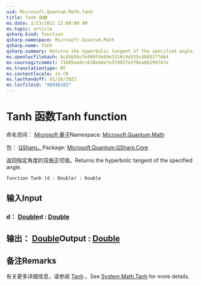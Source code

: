 ```yaml
---
uid: Microsoft.Quantum.Math.Tanh
title: Tanh 函数
ms.date: 1/23/2021 12:00:00 AM
ms.topic: article
qsharp.kind: function
qsharp.namespace: Microsoft.Quantum.Math
qsharp.name: Tanh
qsharp.summary: Returns the hyperbolic tangent of the specified angle.
ms.openlocfilehash: 6c95b56cfe999fde69e3318c9e535c4005377d64
ms.sourcegitcommit: 71605ea9cc630e84e7ef29027e1f0ea06299747e
ms.translationtype: MT
ms.contentlocale: zh-CN
ms.lasthandoff: 01/26/2021
ms.locfileid: "98848183"
---
```

# <a name="tanh-function"></a><span data-ttu-id="c897c-102">Tanh 函数</span><span class="sxs-lookup"><span data-stu-id="c897c-102">Tanh function</span></span>

<span data-ttu-id="c897c-103">命名空间： [Microsoft 量子](xref:Microsoft.Quantum.Math)</span><span class="sxs-lookup"><span data-stu-id="c897c-103">Namespace: [Microsoft.Quantum.Math](xref:Microsoft.Quantum.Math)</span></span>

<span data-ttu-id="c897c-104">包： [QSharp。](https://nuget.org/packages/Microsoft.Quantum.QSharp.Core)</span><span class="sxs-lookup"><span data-stu-id="c897c-104">Package: [Microsoft.Quantum.QSharp.Core](https://nuget.org/packages/Microsoft.Quantum.QSharp.Core)</span></span>


<span data-ttu-id="c897c-105">返回指定角度的双曲正切值。</span><span class="sxs-lookup"><span data-stu-id="c897c-105">Returns the hyperbolic tangent of the specified angle.</span></span>

```qsharp
function Tanh (d : Double) : Double
```


## <a name="input"></a><span data-ttu-id="c897c-106">输入</span><span class="sxs-lookup"><span data-stu-id="c897c-106">Input</span></span>

### <a name="d--double"></a><span data-ttu-id="c897c-107">d： [Double](xref:microsoft.quantum.lang-ref.double)</span><span class="sxs-lookup"><span data-stu-id="c897c-107">d : [Double](xref:microsoft.quantum.lang-ref.double)</span></span>





## <a name="output--double"></a><span data-ttu-id="c897c-108">输出： [Double](xref:microsoft.quantum.lang-ref.double)</span><span class="sxs-lookup"><span data-stu-id="c897c-108">Output : [Double](xref:microsoft.quantum.lang-ref.double)</span></span>



## <a name="remarks"></a><span data-ttu-id="c897c-109">备注</span><span class="sxs-lookup"><span data-stu-id="c897c-109">Remarks</span></span>

<span data-ttu-id="c897c-110">有关更多详细信息，请参阅 [Tanh](https://docs.microsoft.com/dotnet/api/system.math.tanh) 。</span><span class="sxs-lookup"><span data-stu-id="c897c-110">See [System.Math.Tanh](https://docs.microsoft.com/dotnet/api/system.math.tanh) for more details.</span></span>